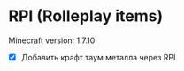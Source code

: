 RPI (Rolleplay items)
===============================
	
Minecraft version: 1.7.10  
- [x] Добавить крафт таум металла через RPI
